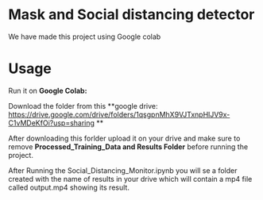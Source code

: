 # Mask and Social distancing detector
 
 We have made this project using Google colab 
 
# Usage

Run it on **Google Colab:** 

Download the folder from this **google drive:  https://drive.google.com/drive/folders/1qsgpnMhX9VJTxnpHlJV9x-C1vMDeKfOi?usp=sharing ** 

After downloading this forlder upload it on your drive and make sure to remove **Processed_Training_Data and Results Folder** before running the project.

After Running the Social_Distancing_Monitor.ipynb you will se a folder created with the name of results in your drive which will contain a mp4 file called output.mp4 showing its result.

